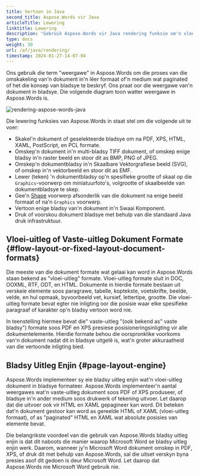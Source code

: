 ```yaml
---
title: Vertoon in Java
second_title: Aspose.Words vir Java
articleTitle: Lewering
linktitle: Lewering
description: "Gebruik Aspose.Words vir Java rendering funksie om'n vloei-uitleg dokument te formateer in bladsye en omskep so'n dokument of geselekteerde bladsye na'n ander dokument (PDF, HTML, XPS, en so aan.) of beeld (TIFF, PNG, SVG, en so aan.) formate vir besigtiging, verdere omskakelings of drukwerk."
type: docs
weight: 30
url: /af/java/rendering/
timestamp: 2024-01-27-14-07-04
---
```


Ons gebruik die term "weergawe" in Aspose.Words om die proses van die omskakeling van'n dokument in'n lêer formaat of'n medium wat paginated of het die konsep van bladsye te beskryf. Ons praat oor die weergawe van'n dokument in bladsye. Die volgende diagram toon watter weergawe in Aspose.Words is.

![rendering-aspose-words-java](rendering-1.png)

Die lewering funksies van Aspose.Words in staat stel om die volgende uit te voer:

- Skakel'n dokument of geselekteerde bladsye om na PDF, XPS, HTML, XAML, PostScript, en PCL formate.
- Omskep'n dokument in'n multi-bladsy TIFF dokument, of omskep enige bladsy in'n raster beeld en stoor dit as BMP, PNG of JPEG.
- Omskep'n dokumentbladsy in'n Skaalbare Vektorgrafiese beeld (SVG), of omskep in'n vektorbeeld en stoor dit as EMF.
- Lewer (teken) 'n dokumentbladsy op'n spesifieke grootte of skaal op die `Graphics`-voorwerp om miniatuurfoto's, volgrootte of skaalbeelde van dokumentbladsye te skep.
- Gee'n [Shape](https://reference.aspose.com/words/java/com.aspose.words/shape/) voorwerp afsonderlik van die dokument na enige beeld formaat of na'n `Graphics` voorwerp.
- Vertoon enige bladsy van'n dokument in'n Swaai Komponent.
- Druk of voorskou dokument bladsye met behulp van die standaard Java druk infrastruktuur.

## Vloei-uitleg of Vaste-uitleg Dokument Formate {#flow-layout-or-fixed-layout-document-formats}

Die meeste van die dokument formate wat gelaai kan word in Aspose.Words staan bekend as "vloei-uitleg" formate. Vloei-uitleg formate sluit in DOC, OOXML, RTF, ODT, en HTML. Dokumente in hierdie formate bestaan uit verskeie elemente soos paragrawe, tabelle, koptekste, voetskrifte, beelde, velde, en hul opmaak, byvoorbeeld vet, kursief, lettertipe, grootte. Die vloei-uitleg formate bevat egter nie inligting oor die posisie waar elke spesifieke paragraaf of karakter op'n bladsy vertoon word nie.

In teenstelling hiermee bevat die" vaste-uitleg "(ook bekend as" vaste bladsy") formate soos PDF en XPS presiese posisioneringsinligting vir alle dokumentelemente. Hierdie formate behou die oorspronklike voorkoms van'n dokument nadat dit in bladsye uitgelê is, wat'n groter akkuraatheid van die vertoonde inligting bied.

## Bladsy Uitleg Enjin {#page-layout-engine}

Aspose.Words implementeer sy eie bladsy uitleg enjin wat'n vloei-uitleg dokument in bladsye formateer. Aspose.Words implementeer'n aantal weergawes wat'n vaste-uitleg dokument soos PDF of XPS produseer, of bladsye in'n ander medium soos drukwerk of tekening uitvoer. Let daarop dat die uitvoer ook vir HTML en XAML gepagineer kan word. Dit beteken dat'n dokument gestoor kan word as gereelde HTML of XAML (vloei-uitleg formaat), of as "paginated" HTML en XAML wat absolute posisies van elemente bevat.

Die belangrikste voordeel van die gebruik van Aspose.Words bladsy uitleg enjin is dat dit naboots die manier waarop Microsoft Word se bladsy uitleg enjin werk. Daarom, wanneer jy'n Microsoft Word dokument omskep in PDF, XPS, of druk dit met behulp van Aspose.Words, sal die uitset verskyn byna presies asof dit gedoen is deur Microsoft Word. Let daarop dat Aspose.Words nie Microsoft Word gebruik nie.
